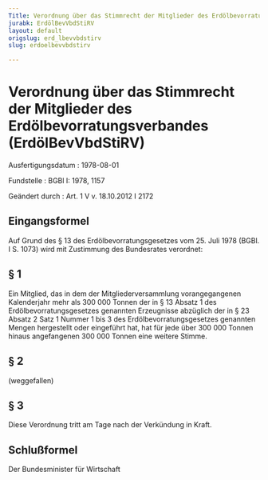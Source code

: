 ```yaml
---
Title: Verordnung über das Stimmrecht der Mitglieder des Erdölbevorratungsverbandes
jurabk: ErdölBevVbdStiRV
layout: default
origslug: erd_lbevvbdstirv
slug: erdoelbevvbdstirv

---
```


# Verordnung über das Stimmrecht der Mitglieder des Erdölbevorratungsverbandes (ErdölBevVbdStiRV)

Ausfertigungsdatum
:   1978-08-01

Fundstelle
:   BGBl I: 1978, 1157

Geändert durch
:   Art. 1 V v. 18.10.2012 I 2172

## Eingangsformel

Auf Grund des § 13 des Erdölbevorratungsgesetzes vom 25. Juli 1978
(BGBl. I S. 1073) wird mit Zustimmung des Bundesrates verordnet:

## § 1

Ein Mitglied, das in dem der Mitgliederversammlung vorangegangenen
Kalenderjahr mehr als 300 000 Tonnen der in § 13 Absatz 1 des
Erdölbevorratungsgesetzes genannten Erzeugnisse abzüglich der in § 23
Absatz 2 Satz 1 Nummer 1 bis 3 des Erdölbevorratungsgesetzes genannten
Mengen hergestellt oder eingeführt hat, hat für jede über 300 000
Tonnen hinaus angefangenen 300 000 Tonnen eine weitere Stimme.

## § 2

(weggefallen)

## § 3

Diese Verordnung tritt am Tage nach der Verkündung in Kraft.

## Schlußformel

Der Bundesminister für Wirtschaft


